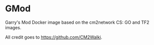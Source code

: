 # GMod
Garry's Mod Docker image based on the cm2network CS: GO and TF2 images.

All credit goes to https://github.com/CM2Walki.
